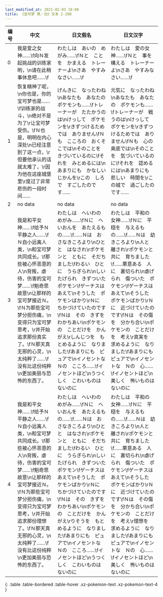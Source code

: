 ```yaml
---
last_modified_at: 2021-02-03 18:06
title: 《宝可梦 黑／白》文本 2-290
---
```

| 编号 | 中文 | 日文假名 | 日文汉字 |
| ---- | ---- | ---- | --- |
| 0 | 我是爱之女神……\f向Ｎ发起挑战的训练家哟，\n请在此稍事休息吧……\f | わたしは　あいの　めがみ……\fＮと　ことを　かまえる　トレーナーよ\nさあ　やすみなさい……\f | わたしは　愛の女神……\fＮと　事を構える　トレーナーよ\nさあ　やすみなさい……\f |
| 1 | 恢复精神了呢，\n你也是，你的宝可梦也是……\f训练家的战斗，\n绝对不是为了\r让宝可梦受伤。\fＮ也是，明明在内心深处\n已经注意到了这一点，\r但要他承认的话就太难了，\r因为他在这座城堡里\r度过了非常悲伤的一段时间…… | げんきに　なったわね\nあなたも　あなたの　ポケモンも……\fトレーナーが　たたかうのは\nけっして　ポケモンを\rきずつけるためでは　ありません\fＮも　こころの　おくそこでは\nそのことを　きづいているのに\fそれを　みとめるには\nあまりにも　かなしい　じかんを\rこの　しろで　すごしたのです…… | 元気に　なったわね\nあなたも　あなたの　ポケモンも……\fトレーナーが　戦うのは\nけっして　ポケモンを\rきずつけるためでは　ありません\fＮも　心の　奥底では\nそのことを　気づいているのに\fそれを　認めるには\nあまりにも　悲しい　時間を\rこの城で　過ごしたのです…… |
| 2 | no data | no data | no data |
| 3 | 我是和平女神……\f给予Ｎ平静之人……\fＮ自小远离人类，\n和宝可梦共同成长。\f那些被心怀恶意的人\n背叛，虐待，伤害的宝可梦……\f魁奇思故意\n让那样的宝可梦接近Ｎ。\fＮ为那些宝可梦分担伤痛，\n变得只为宝可梦思考，\r并开始追求那份真实了。\fＮ那天真无邪的心灵，\n太纯粹了……\f没有比这份纯粹\n更加美丽与恐怖的东西了。 | わたしは　へいわの　めがみ……\fＮに　へいおんを　あたえるもの……\f……Ｎは　おさなきころより\nひとと　はなされ\rポケモンと　ともに　そだちました\fわるい　ひとに　うらぎられ\nしいたげられ　きずついた　ポケモン\fゲーチスは　あえて\nそうした　ポケモンばかり\rＮに　ちかづけていたのです\fＮは　その　きずを　わかちあい\nポケモンの　ことだけを　かんがえ\rしんじつを　もとめるように　なりました\fあまりにも　ピュアで\nイノセントな　Ｎの　こころ……\fイノセントほど\nうつくしく　こわいものは　ないのに | わたしは　平和の　女神……\fＮに　平穏を　与えるもの……\f……Ｎは　幼きころより\n人と　離され\rポケモンと　共に　育ちました\f……悪意ある　人に　裏切られ\n虐げられ　傷ついた　ポケモン\fゲーチスは　あえて\nそうした　ポケモンばかり\rＮに　近づけていたのです\fＮは　その傷を　分かち合い\nポケモンの　ことだけを　考え\r真実を　求めるように　なりました\fあまりにも　ピュアで\nイノセントな　Ｎの　心……\fイノセントほど\n美しく　怖いものは　ないのに |
| 4 | 我是和平女神……\f给予Ｎ平静之人……\fＮ自小远离人类，\n和宝可梦共同成长。\f那些被心怀恶意的人\n背叛，虐待，伤害的宝可梦……\f魁奇思故意\n让那样的宝可梦接近Ｎ。\fＮ为那些宝可梦分担伤痛，\n变得只为宝可梦思考，\r并开始追求那份理想了。\fＮ那天真无邪的心灵，\n太纯粹了……\f没有比这份纯粹\n更加美丽与恐怖的东西了。 | わたしは　へいわの　めがみ……\fＮに　へいおんを　あたえるもの……\f……Ｎは　おさなきころより\nひとと　はなされ\rポケモンと　ともに　そだちました\fわるい　ひとに　うらぎられ\nしいたげられ　きずついた　ポケモン\fゲーチスは　あえて\nそうした　ポケモンばかり\rＮに　ちかづけていたのです\fＮは　その　きずを　わかちあい\nポケモンの　ことだけを　かんがえ\rりそうを　もとめるように　なりました\fあまりにも　ピュアで\nイノセントな　Ｎの　こころ……\fイノセントほど\nうつくしく　こわいものは　ないのに | わたしは　平和の　女神……\fＮに　平穏を　与えるもの……\f……Ｎは　幼きころより\n人と　離され\rポケモンと　共に　育ちました\f……悪意ある　人に　裏切られ\n虐げられ　傷ついた　ポケモン\fゲーチスは　あえて\nそうした　ポケモンばかり\rＮに　近づけていたのです\fＮは　その傷を　分かち合い\nポケモンの　ことだけを　考え\r理想を　求めるように　なりました\fあまりにも　ピュアで\nイノセントな　Ｎの　心……\fイノセントほど\n美しく　怖いものは　ないのに |
{: .table .table-bordered .table-hover .xz-pokemon-text .xz-pokemon-text-4 }